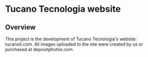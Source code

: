 # Tucano Tecnologia website

## Overview
This project is the development of Tucano Tecnologia's website: tucanoit.com. All images uploaded to the site were created by us or purchased at depositphotos.com.
